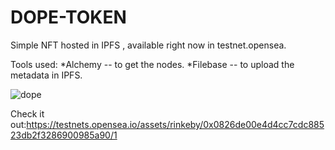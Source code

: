 # DOPE-TOKEN
Simple NFT hosted in IPFS , available right now in testnet.opensea.

Tools used:
*Alchemy -- to get the nodes.
*Filebase -- to upload the metadata in IPFS.

![dope](https://user-images.githubusercontent.com/79459872/182406418-6e9d600b-b36f-4da8-8478-c62806ada4e0.jpg)


Check it out:https://testnets.opensea.io/assets/rinkeby/0x0826de00e4d4cc7cdc88523db2f3286900985a90/1


